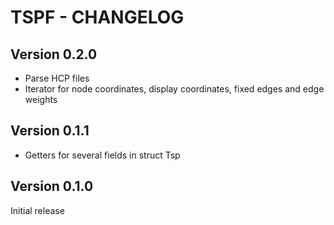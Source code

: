 # TSPF - CHANGELOG

## Version 0.2.0
- Parse HCP files
- Iterator for node coordinates, display coordinates, fixed edges and edge weights

## Version 0.1.1
- Getters for several fields in struct Tsp

## Version 0.1.0
Initial release